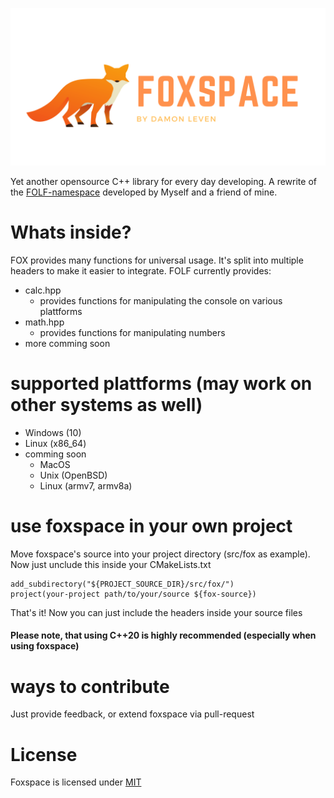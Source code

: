 <p align="center">
  <img src="https://raw.githubusercontent.com/MCWertGaming/foxspace/icon/logo.svg" alt="Foxspace logo"/>
</p>

Yet another opensource C++ library for every day developing. A rewrite of the [FOLF-namespace](https://github.com/FOLF-projects/folf-namespace) developed by Myself and a friend of mine.

# Whats inside?
FOX provides many functions for universal usage. It's split into multiple headers to make it easier to integrate. FOLF currently provides:

- calc.hpp
    - provides functions for manipulating the console on various plattforms
- math.hpp
    - provides functions for manipulating numbers
- more comming soon

# supported plattforms (may work on other systems as well)
- Windows (10)
- Linux (x86_64)
- comming soon
    - MacOS
    - Unix (OpenBSD)
    - Linux (armv7, armv8a)

# use foxspace in your own project
Move foxspace's source into your project directory (src/fox as example).
Now just unclude this inside your CMakeLists.txt

```
add_subdirectory("${PROJECT_SOURCE_DIR}/src/fox/")
project(your-project path/to/your/source ${fox-source})
```
That's it! Now you can just include the headers inside your source files
#### Please note, that using C++20 is highly recommended (especially when using foxspace)

# ways to contribute
Just provide feedback, or extend foxspace via pull-request

# License
Foxspace is licensed under [MIT](https://placeholder.invalid)

